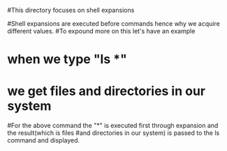 #This directory focuses on shell expansions

#Shell expansions are executed before commands hence why we acquire different values.
#To expound more on this let's have an example
#   when we type "ls *"
# we get files and directories in our system
#For the above command the "*" is executed first through expansion and the result(which is files
#and directories in our system) is passed to the ls command and displayed.